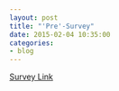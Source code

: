 ```yaml
---
layout: post
title: "'Pre'-Survey"
date: 2015-02-04 10:35:00
categories:
- blog
---
```


[Survey Link](https://www.surveymonkey.com/s/presurvey20142015)
